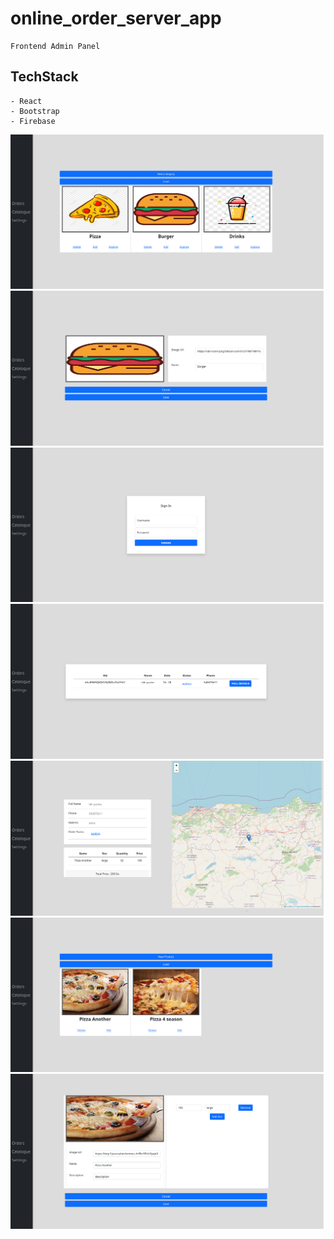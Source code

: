 # online_order_server_app
    Frontend Admin Panel
    
## TechStack
    - React
    - Bootstrap
    - Firebase

![1](./screenshots/1.png)
![2](./screenshots/2.png)
![3](./screenshots/3.png)
![4](./screenshots/4.png)
![5](./screenshots/5.png)
![6](./screenshots/6.png)
![7](./screenshots/7.png)
